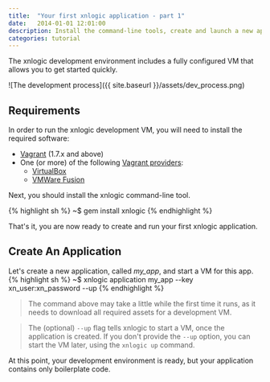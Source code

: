 ```yaml
---
title:  "Your first xnlogic application - part 1"
date:   2014-01-01 12:01:00
description: Install the command-line tools, create and launch a new application.
categories: tutorial
---
```


The xnlogic development environment includes a fully configured VM that allows you to get started quickly. 

![The development process]({{ site.baseurl }}/assets/dev_process.png)


## Requirements

In order to run the xnlogic development VM, you will need to install the required software:

 * [Vagrant](https://www.vagrantup.com/) (1.7.x and above)
 * One (or more) of the following [Vagrant providers](https://docs.vagrantup.com/v2/getting-started/providers.html):
   * [VirtualBox](https://www.virtualbox.org/) 
   * [VMWare Fusion](http://www.vmware.com/products/fusion)

Next, you should install the xnlogic command-line tool.

{% highlight sh %}
~$ gem install xnlogic
{% endhighlight %}

That's it, you are now ready to create and run your first xnlogic application.

## Create An Application

Let's create a new application, called _my_app_, and start a VM for this app.
{% highlight sh %}
~$ xnlogic application my_app --key xn_user:xn_password --up
{% endhighlight %}

> The command above may take a little while the first time it runs, as it needs to download all required assets for a development VM.

> The (optional) `--up` flag tells xnlogic to start a VM, once the application is created. If you don't provide the `--up` option, you can start the VM later, using the `xnlogic up` command.


At this point, your development environment is ready, but your application contains only boilerplate code.
